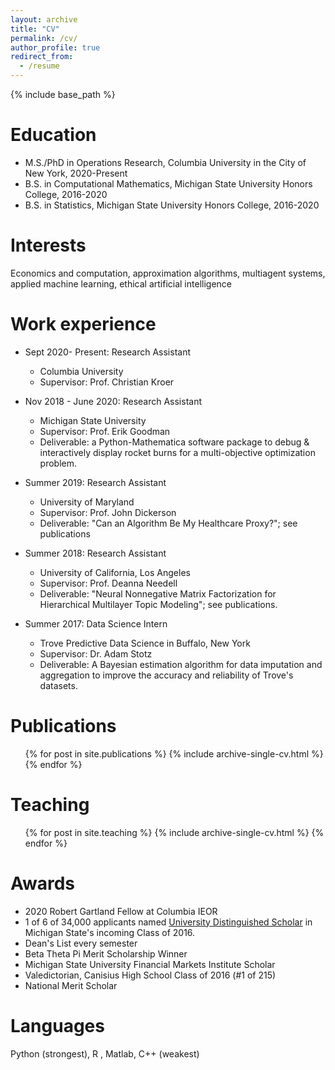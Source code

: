 ```yaml
---
layout: archive
title: "CV"
permalink: /cv/
author_profile: true
redirect_from:
  - /resume
---
```


{% include base_path %}

Education
======
* M.S./PhD in Operations Research, Columbia University in the City of New York, 2020-Present
* B.S. in Computational Mathematics, Michigan State University Honors College, 2016-2020 
* B.S. in Statistics, Michigan State University Honors College, 2016-2020 

Interests
======
Economics and computation, approximation algorithms, multiagent systems, applied machine learning, ethical artificial intelligence


Work experience
======
* Sept 2020- Present: Research Assistant
  * Columbia University
  * Supervisor: Prof. Christian Kroer 

* Nov 2018 - June 2020: Research Assistant 
  * Michigan State University 
  * Supervisor: Prof. Erik Goodman 
  * Deliverable: a Python-Mathematica software package to debug &  interactively display rocket burns for a multi-objective optimization problem.  

* Summer 2019: Research Assistant
  * University of Maryland
  * Supervisor: Prof. John Dickerson
  * Deliverable: "Can an Algorithm Be My Healthcare Proxy?"; see publications

* Summer 2018: Research Assistant
  * University of California, Los Angeles
  * Supervisor: Prof. Deanna Needell
  * Deliverable: "Neural Nonnegative Matrix Factorization for Hierarchical Multilayer Topic Modeling"; see publications.
  
* Summer 2017: Data Science Intern 
  * Trove Predictive Data Science in Buffalo, New York 
  * Supervisor: Dr. Adam Stotz
  * Deliverable: A Bayesian estimation algorithm for data imputation and aggregation to improve the accuracy and reliability of Trove's datasets.
 
<!---
Skills
======
* Skill 1
* Skill 2
  * Sub-skill 2.1
  * Sub-skill 2.2
  * Sub-skill 2.3
* Skill 3
--->

Publications
======
  <ul>{% for post in site.publications %}
    {% include archive-single-cv.html %}
  {% endfor %}</ul>
<!--- 
Talks
======
  <ul>{% for post in site.talks %}
    {% include archive-single-talk-cv.html %}
  {% endfor %}</ul>
 --->
 
Teaching
======
  <ul>{% for post in site.teaching %}
    {% include archive-single-cv.html %}
  {% endfor %}</ul>
  
  
Awards
======
* 2020 Robert Gartland Fellow at Columbia IEOR
* 1 of 6 of 34,000 applicants named [University Distinguished Scholar](https://msutoday.msu.edu/news/2016/23-high-school-seniors-receive-full-scholarships/) in Michigan State's incoming Class of 2016.
* Dean's List every semester
* Beta Theta Pi Merit Scholarship Winner 
* Michigan State University Financial Markets Institute Scholar
* Valedictorian, Canisius High School Class of 2016 (#1 of 215)
* National Merit Scholar 

  
  
Languages
======
Python (strongest), R , Matlab, C++ (weakest)


<!--- 
Service and leadership
======
* Currently signed in to 43 different slack teams
--->
